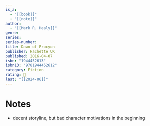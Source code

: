 ```yaml
---
is_a:
  - "[[book]]"
  - "[[note]]"
author:
  - "[[Mark R. Healy]]"
genre: 
series: 
series-number: 
title: Dawn of Procyon
publisher: Hachette UK
published: 2016-04-07
isbn: "1944452613"
isbn13: "9781944452612"
category: Fiction
rating: 🤞
last: "[[2024-06]]"
---
```

# Notes
- decent storyline, but bad character motivations in the beginning